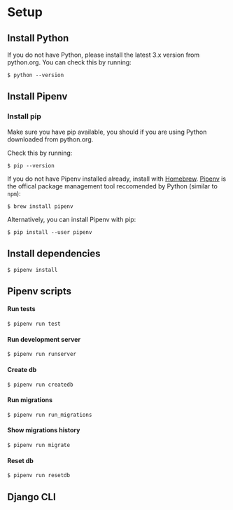 # Setup

## Install Python

If you do not have Python, please install the latest 3.x version from python.org. You can check this by running: 

```
$ python --version
```

## Install Pipenv

### Install pip 

Make sure you have pip available, you should if you are using Python downloaded from python.org.

Check this by running:

```
$ pip --version
```

If you do not have Pipenv installed already, install with [Homebrew](https://brew.sh/). [Pipenv](https://packaging.python.org/en/latest/tutorials/managing-dependencies/#managing-dependencies) is the offical package management tool reccomended by Python (similar to `npm`): 

```
$ brew install pipenv
```

Alternatively, you can install Pipenv with pip: 

```
$ pip install --user pipenv
```

## Install dependencies

```
$ pipenv install
```

## Pipenv scripts

#### Run tests

```
$ pipenv run test
```

#### Run development server

```
$ pipenv run runserver
```

#### Create db

```
$ pipenv run createdb
```

#### Run migrations

```
$ pipenv run run_migrations
```

#### Show migrations history

```
$ pipenv run migrate
```

#### Reset db

```
$ pipenv run resetdb
```

## Django CLI

#### 
```

```